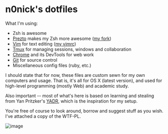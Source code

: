 # n0nick's dotfiles

What I'm using:

* Zsh is awesome
* [Prezto] makes my Zsh more awesome
  ([my fork](https://github.com/n0nick/prezto))
* [Vim] for text editing ([my vimrc](https://github.com/n0nick/vimrc))
* [Tmux] for managing sessions, windows and collaboration
* [Chrome] and its DevTools for web work
* [Git] for source control
* Miscellaneous config files (ruby, etc.)

I should state that for now, these files are custom sewn for my own computers
and usage. That is, it's all for OS X (latest version), and used for high-level
programming (mostly Web) and academic study.

Also important -- most of what's here is based on learning and stealing from Yan
Pritzker's [YADR], which is the inspiration for my setup.

You're free of course to look around, borrow and suggest stuff as you wish. I've
attached a copy of the WTF-PL.

![image](http://s22.postimg.org/w2lm7lvyp/Awesome_Bob_yafgc_by_Hyshinara.png)

[Prezto]: https://github.com/sorin-ionescu/prezto
[Vim]: http://vim.org
[Vundle]: http://github.com/gmarik/vundle
[Tmux]: http://tmux.sourceforge.net/
[iTerm2]: http://iterm2.com/
[Chrome]: http://google.com/chrome
[Git]: http://git-scm.com/
[YADR]: http://github.com/skwp/dotfiles
